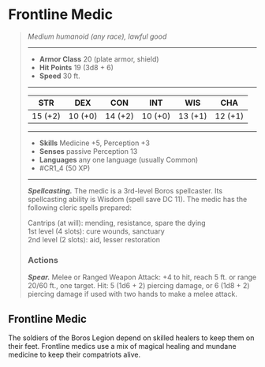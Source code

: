 # Frontline Medic
>*Medium humanoid (any race), lawful good*
>___
>- **Armor Class** 20 (plate armor, shield)
>- **Hit Points** 19 (3d8 + 6)
>- **Speed** 30 ft.
>___
>|STR|DEX|CON|INT|WIS|CHA|
>|:---:|:---:|:---:|:---:|:---:|:---:|
>|15 (+2)|10 (+0)|14 (+2)|10 (+0)|13 (+1)|12 (+1)|
>___
>- **Skills** Medicine +5, Perception +3
>- **Senses** passive Perception 13
>- **Languages** any one language (usually Common)
>- #CR1_4 (50 XP)
>___
>***Spellcasting.*** The medic is a 3rd-level Boros spellcaster. Its spellcasting ability is Wisdom (spell save DC 11). The medic has the following cleric spells prepared:  
>
>Cantrips (at will): mending, resistance, spare the dying  
>1st level (4 slots): cure wounds, sanctuary  
>2nd level (2 slots): aid, lesser restoration  
>
>### Actions
>***Spear.*** Melee  or Ranged Weapon Attack: +4 to hit, reach 5 ft. or range 20/60 ft., one target. Hit: 5 (1d6 + 2) piercing damage, or 6 (1d8 + 2) piercing damage if used with two hands to make a melee attack.

## Frontline Medic

The soldiers of the Boros Legion depend on skilled healers to keep them on their feet. Frontline medics use a mix of magical healing and mundane medicine to keep their compatriots alive.